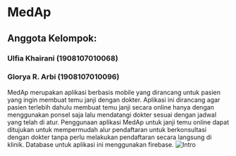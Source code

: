 # MedAp
## Anggota Kelompok:
### Ulfia Khairani (1908107010068)
### Glorya R. Arbi (1908107010096)
MedAp merupakan aplikasi berbasis mobile yang dirancang untuk pasien yang ingin membuat temu janji dengan dokter. Aplikasi ini dirancang agar pasien terlebih dahulu membuat temu janji secara online hanya dengan menggunakan ponsel saja lalu mendatangi dokter sesuai dengan jadwal yang telah di atur. Penggunaan aplikasi MedAp untuk janji temu online dapat ditujukan untuk mempermudah alur pendaftaran untuk berkonsultasi dengan dokter tanpa perlu melakukan pendaftaran secara langsung di klinik. Database untuk aplikasi ini menggunakan firebase.
![Intro](https://github.com/Ulfiakhairani/MedAp/assets/72622275/58540172-3435-4ff1-a8d0-21606970c7b6)

